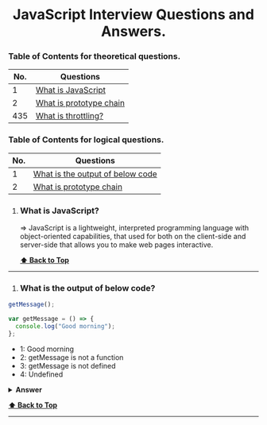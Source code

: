 <div align="center">
    <h1>
       JavaScript Interview Questions and Answers.
    </h1>
</div>

### Table of Contents for theoretical questions.

| No. | Questions                                                                                                                                                         |
| --- | ----------------------------------------------------------------------------------------------------------------------------------------------------------------- |
| 1   | [What is JavaScript](#what-is-javascript)                                         |
| 2   | [What is prototype chain](#what-is-a-prototype-chain)                                                                                                             |                                                                                                                       |
| 435 | [What is throttling?](#what-is-throttling)

### Table of Contents for logical questions.

| No. | Questions                                                                                                                                                         |
| --- | ----------------------------------------------------------------------------------------------------------------------------------------------------------------- |
| 1   | [What is the output of below code](#What-is-the-output-of-below-code)                                         |
| 2   | [What is prototype chain](#what-is-a-prototype-chain)                                                                                                                                                                                                            


1. ### What is JavaScript?

     => JavaScript is a lightweight, interpreted programming language with object-oriented capabilities, 
        that used for both on the client-side and server-side that allows you to 
        make web pages interactive.

   **[⬆ Back to Top](#table-of-contents-for-theoretical-questions)**
   
  ---

1. ### What is the output of below code?

```javascript
getMessage();

var getMessage = () => {
  console.log("Good morning");
};
```

- 1: Good morning
- 2: getMessage is not a function
- 3: getMessage is not defined
- 4: Undefined

<details><summary><b>Answer</b></summary>
<p>

##### Answer: 2

Hoisting will move variables and functions to be the top of scope. Even though getMessage is an arrow function the above function will considered as a varible due to it's variable declaration or assignment. So the variables will have undefined value in memory phase and throws an error '`getMessage` is not a function' at the code execution phase.

</p>

</details>

 **[⬆ Back to Top](#table-of-contents-for-logical-questions)**

---
